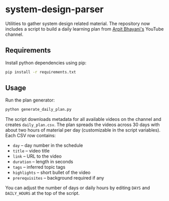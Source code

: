 # system-design-parser

Utilities to gather system design related material. The repository now includes a
script to build a daily learning plan from [Arpit Bhayani's](https://www.youtube.com/@AsliEngineering/videos)
YouTube channel.

## Requirements

Install python dependencies using pip:

```bash
pip install -r requirements.txt
```

## Usage

Run the plan generator:

```bash
python generate_daily_plan.py
```

The script downloads metadata for all available videos on the channel and
creates `daily_plan.csv`. The plan spreads the videos across 30 days with
about two hours of material per day (customizable in the script variables).
Each CSV row contains:

- `day` – day number in the schedule
- `title` – video title
- `link` – URL to the video
- `duration` – length in seconds
- `tags` – inferred topic tags
- `highlights` – short bullet of the video
- `prerequisites` – background required if any

You can adjust the number of days or daily hours by editing `DAYS` and
`DAILY_HOURS` at the top of the script.
